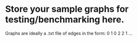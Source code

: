 # Store your sample graphs for testing/benchmarking here.

Graphs are ideally a .txt file of edges in the form:
0 1
0 2
2 1
...
